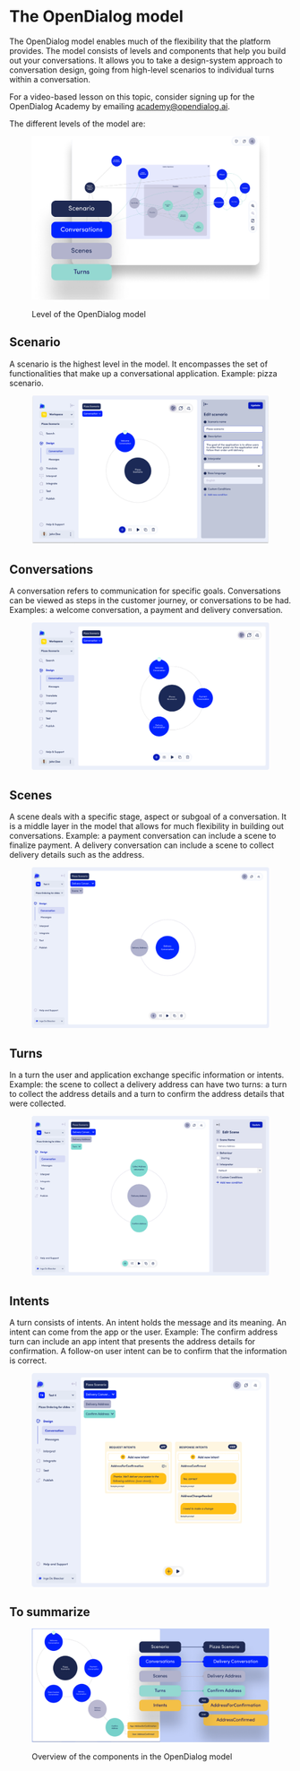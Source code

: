 # The OpenDialog model

The OpenDialog model enables much of the flexibility that the platform provides. The model consists of levels and components that help you build out your conversations. It allows you to take a design-system approach to conversation design, going from high-level scenarios to individual turns within a conversation.

For a video-based lesson on this topic, consider signing up for the OpenDialog Academy by emailing academy@opendialog.ai. &#x20;

The different levels of the model are:&#x20;

<figure><img src="../.gitbook/assets/L3-Levels 1.png" alt=""><figcaption><p>Level of the OpenDialog model</p></figcaption></figure>

## Scenario

A scenario is the highest level in the model. It encompasses the set of functionalities that make up a conversational application. Example: pizza scenario.

<figure><img src="../.gitbook/assets/design - scenario 1.png" alt=""><figcaption></figcaption></figure>

## Conversations

A conversation refers to communication for specific goals. Conversations can be viewed as steps in the customer journey, or conversations to be had. Examples: a welcome conversation, a payment and delivery conversation.&#x20;

<figure><img src="../.gitbook/assets/design - conversation 1.png" alt=""><figcaption></figcaption></figure>

## Scenes

A scene deals with a specific stage, aspect or subgoal of a conversation. It is a middle layer in the model that allows for much flexibility in building out conversations. Example: a payment conversation can include a scene to finalize payment. A delivery conversation can include a scene to collect delivery details such as the address.

<figure><img src="../.gitbook/assets/Scenes.png" alt=""><figcaption></figcaption></figure>

## Turns

In a turn the user and application exchange specific information or intents. Example: the scene to collect a delivery address can have two turns: a turn to collect the address details and a turn to confirm the address details that were collected.

<figure><img src="../.gitbook/assets/turns.png" alt=""><figcaption></figcaption></figure>

## Intents

A turn consists of intents. An intent holds the message and its meaning. An intent can come from the app or the user. Example: The confirm address turn can include an app intent that presents the address details for confirmation. A follow-on user intent can be to confirm that the information is correct.

<figure><img src="../.gitbook/assets/intents.png" alt=""><figcaption></figcaption></figure>

## To summarize

<figure><img src="../.gitbook/assets/putting it all together (1).png" alt=""><figcaption><p>Overview of the components in the OpenDialog model</p></figcaption></figure>

